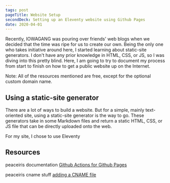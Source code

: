 ```yaml
---
tags: post
pageTitle: Website Setup
secondDeck: Setting up an Eleventy website using Github Pages
date: 2020-04-01
---
```


Recently, IOWAGANG was pouring over friends' web blogs when we decided that the time was ripe for us to create our own. Being the only one who takes initiative around here, I started learning about static-site generators. I don't have any prior knowledge in HTML, CSS, or JS, so I was diving into this pretty blind. Here, I am going to try to document my process from start to finish on how to get a public website up on the Internet.

Note: All of the resources mentioned are free, except for the optional custom domain name.

## Using a static-site generator

There are a lot of ways to build a website. But for a simple, mainly text-oriented site, using a static-site generator is the way to go. These generators take in some Markdown files and return a static HTML, CSS, or JS file that can be directly uploaded onto the web.

For my site, I chose to use Eleventy


## Resources


peaceiris documentation [Github Actions for Github Pages](https://github.com/peaceiris/actions-gh-pages)

peaceiris cname stuff [adding a CNAME file](https://github.com/peaceiris/actions-gh-pages#%EF%B8%8F-add-cname-file-cname)

